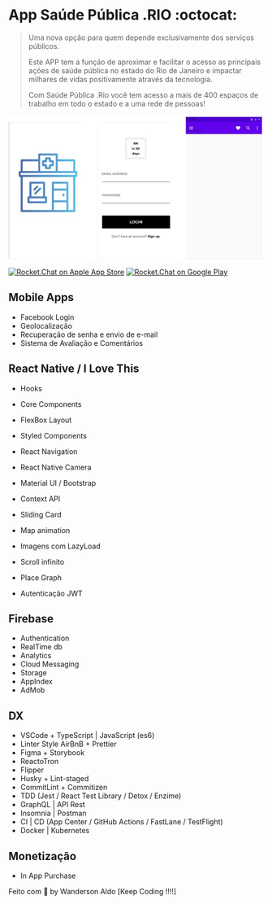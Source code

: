 # App Saúde Pública .RIO :octocat:
>
> Uma nova opção para quem depende exclusivamente dos serviços públicos.
>
> Este APP tem a função de aproximar e facilitar o acesso as principais ações de saúde pública no estado do Rio de Janeiro e impactar milhares de vidas positivamente através da tecnologia.
>
> Com Saúde Pública .Rio você tem acesso a mais de 400 espaços de trabalho em todo o estado e a uma rede de pessoas!

![App Demo](/src/assets/app_rio-saude.jpeg "App Demo")

[![Rocket.Chat on Apple App Store](https://user-images.githubusercontent.com/551004/29770691-a2082ff4-8bc6-11e7-89a6-964cd405ea8e.png)](https://itunes.apple.com/us/app/rocket-chat/id1148741252?mt=8)
[![Rocket.Chat on Google Play](https://user-images.githubusercontent.com/551004/29770692-a20975c6-8bc6-11e7-8ab0-1cde275496e0.png)](https://play.google.com/store/apps/details?id=chat.rocket.android)

## Mobile Apps

+ Facebook Login
+ Geolocalização
+ Recuperação de senha e envio de e-mail
+ Sistema de Avaliação e Comentários

## React Native / I Love This

+ Hooks
+ Core Components
+ FlexBox Layout
+ Styled Components
+ React Navigation
+ React Native Camera
+ Material UI / Bootstrap
+ Context API
+ Sliding Card
+ Map animation
+ Imagens com LazyLoad
+ Scroll infinito
+ Place Graph

+ Autenticação JWT

## Firebase

+ Authentication
+ RealTime db
+ Analytics
+ Cloud Messaging
+ Storage
+ AppIndex
+ AdMob

## DX

+ VSCode + TypeScript | JavaScript (es6)
+ Linter Style AirBnB + Prettier
+ Figma + Storybook
+ ReactoTron
+ Flipper
+ Husky + Lint-staged
+ CommitLint + Commitizen
+ TDD (Jest / React Test Library / Detox / Enzime)
+ GraphQL | API Rest
+ Insomnia | Postman
+ CI | CD (App Center / GitHub Actions / FastLane / TestFlight)
+ Docker | Kubernetes

## Monetização

+ In App Purchase

Feito com 💖 by Wanderson Aldo [Keep Coding !!!!]
